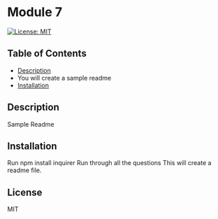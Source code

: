 
# Module 7
[![License: MIT](https://img.shields.io/badge/License-MIT-yellow.svg)](https://opensource.org/licenses/MIT)

## Table of Contents
- [Description](#description)
- You will create a sample readme 
- [Installation](#installation)

## Description
Sample Readme 

## Installation
Run npm install inquirer
Run through all the questions
This will create a readme file. 

## License
MIT

        

